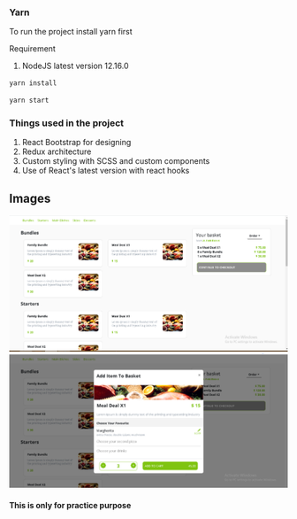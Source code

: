 ### Yarn

To run the project install yarn first

Requirement
1. NodeJS latest version 12.16.0

```sh
yarn install
```

```sh
yarn start
```

### Things used in the project
1. React Bootstrap for designing
2. Redux architecture
3. Custom styling with SCSS and custom components
4. Use of React's latest version with react hooks

## Images

![Demo Image 1](https://github.com/bhattjaldhi/food-to-cart/blob/master/demo/download1.png)
![Demo Image 2](https://github.com/bhattjaldhi/food-to-cart/blob/master/demo/download2.png)



#### This is only for practice purpose
